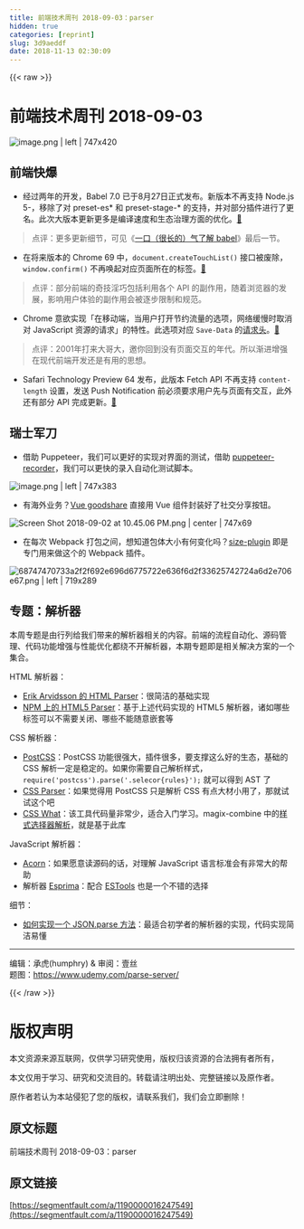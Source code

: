 ```yaml
---
title: 前端技术周刊 2018-09-03：parser
hidden: true
categories: [reprint]
slug: 3d9aeddf
date: 2018-11-13 02:30:09
---
```


{{< raw >}}
<h1>&#x524D;&#x7AEF;&#x6280;&#x672F;&#x5468;&#x520A; 2018-09-03</h1><p><span class="img-wrap"><img data-src="https://cdn.nlark.com/lark/0/2018/png/15800/1535945380591-95689bb3-c7a3-4cb2-8d4d-d3df3c0a4e7a.png" src="https://static.alili.techhttps://cdn.nlark.com/lark/0/2018/png/15800/1535945380591-95689bb3-c7a3-4cb2-8d4d-d3df3c0a4e7a.png" alt="image.png | left | 747x420" title="image.png | left | 747x420"></span></p><h2>&#x524D;&#x7AEF;&#x5FEB;&#x7206;</h2><ul><li>&#x7ECF;&#x8FC7;&#x4E24;&#x5E74;&#x7684;&#x5F00;&#x53D1;&#xFF0C;Babel 7.0 &#x5DF2;&#x4E8E;8&#x6708;27&#x65E5;&#x6B63;&#x5F0F;&#x53D1;&#x5E03;&#x3002;&#x65B0;&#x7248;&#x672C;&#x4E0D;&#x518D;&#x652F;&#x6301; Node.js 5-&#xFF0C;&#x79FB;&#x9664;&#x4E86;&#x5BF9; preset-es* &#x548C; preset-stage-* &#x7684;&#x652F;&#x6301;&#xFF0C;&#x5E76;&#x5BF9;&#x90E8;&#x5206;&#x63D2;&#x4EF6;&#x8FDB;&#x884C;&#x4E86;&#x66F4;&#x540D;&#x3002;&#x6B64;&#x6B21;&#x5927;&#x7248;&#x672C;&#x66F4;&#x65B0;&#x66F4;&#x591A;&#x662F;&#x7F16;&#x8BD1;&#x901F;&#x5EA6;&#x548C;&#x751F;&#x6001;&#x6CBB;&#x7406;&#x65B9;&#x9762;&#x7684;&#x4F18;&#x5316;&#x3002;<a href="https://babeljs.io/blog/2018/08/27/7.0.0" rel="nofollow noreferrer">&#x1F517;</a></li></ul><blockquote>&#x70B9;&#x8BC4;&#xFF1A;&#x66F4;&#x591A;&#x66F4;&#x65B0;&#x7EC6;&#x8282;&#xFF0C;&#x53EF;&#x89C1;&#x300A;<a href="https://zhuanlan.zhihu.com/p/43249121" rel="nofollow noreferrer">&#x4E00;&#x53E3;&#xFF08;&#x5F88;&#x957F;&#x7684;&#xFF09;&#x6C14;&#x4E86;&#x89E3; babel</a>&#x300B;&#x6700;&#x540E;&#x4E00;&#x8282;&#x3002;</blockquote><ul><li>&#x5728;&#x5C06;&#x6765;&#x7248;&#x672C;&#x7684; Chrome 69 &#x4E2D;&#xFF0C;<code>document.createTouchList()</code> &#x63A5;&#x53E3;&#x88AB;&#x5E9F;&#x9664;&#xFF0C;<code>window.confirm()</code> &#x4E0D;&#x518D;&#x5524;&#x8D77;&#x5BF9;&#x5E94;&#x9875;&#x9762;&#x6240;&#x5728;&#x7684;&#x6807;&#x7B7E;&#x3002;<a href="https://developers.google.com/web/updates/2018/08/chrome-69-deps-rems" rel="nofollow noreferrer">&#x1F517;</a></li></ul><blockquote>&#x70B9;&#x8BC4;&#xFF1A;&#x90E8;&#x5206;&#x524D;&#x7AEF;&#x7684;&#x5947;&#x6280;&#x6DEB;&#x5DE7;&#x5305;&#x62EC;&#x5229;&#x7528;&#x5404;&#x4E2A; API &#x7684;&#x526F;&#x4F5C;&#x7528;&#xFF0C;&#x968F;&#x7740;&#x6D4F;&#x89C8;&#x5668;&#x7684;&#x53D1;&#x5C55;&#xFF0C;&#x5F71;&#x54CD;&#x7528;&#x6237;&#x4F53;&#x9A8C;&#x7684;&#x526F;&#x4F5C;&#x7528;&#x4F1A;&#x88AB;&#x9010;&#x6B65;&#x9650;&#x5236;&#x548C;&#x89C4;&#x8303;&#x3002;</blockquote><ul><li>Chrome &#x610F;&#x6B32;&#x5B9E;&#x73B0;&#x300C;&#x5728;&#x79FB;&#x52A8;&#x7AEF;&#xFF0C;&#x5F53;&#x7528;&#x6237;&#x6253;&#x5F00;&#x8282;&#x7EA6;&#x6D41;&#x91CF;&#x7684;&#x9009;&#x9879;&#xFF0C;&#x7F51;&#x7EDC;&#x7F13;&#x6162;&#x65F6;&#x53D6;&#x6D88;&#x5BF9; JavaScript &#x8D44;&#x6E90;&#x7684;&#x8BF7;&#x6C42;&#x300D;&#x7684;&#x7279;&#x6027;&#x3002;&#x6B64;&#x9009;&#x9879;&#x5BF9;&#x5E94; <code>Save-Data</code> &#x7684;<a href="https://wicg.github.io/netinfo/#-dfn-savedata-dfn-attribute" rel="nofollow noreferrer">&#x8BF7;&#x6C42;&#x5934;</a>&#x3002;<a href="https://www.chromestatus.com/feature/4775088607985664" rel="nofollow noreferrer">&#x1F517;</a></li></ul><blockquote>&#x70B9;&#x8BC4;&#xFF1A;2001&#x5E74;&#x6253;&#x6765;&#x5927;&#x54E5;&#x5927;&#xFF0C;&#x9080;&#x4F60;&#x56DE;&#x5230;&#x6CA1;&#x6709;&#x9875;&#x9762;&#x4EA4;&#x4E92;&#x7684;&#x5E74;&#x4EE3;&#x3002;&#x6240;&#x4EE5;&#x6E10;&#x8FDB;&#x589E;&#x5F3A;&#x5728;&#x73B0;&#x4EE3;&#x524D;&#x7AEF;&#x5F00;&#x53D1;&#x8FD8;&#x662F;&#x6709;&#x7528;&#x7684;&#x601D;&#x60F3;&#x3002;</blockquote><ul><li>Safari Technology Preview 64 &#x53D1;&#x5E03;&#xFF0C;&#x6B64;&#x7248;&#x672C; Fetch API &#x4E0D;&#x518D;&#x652F;&#x6301; <code>content-length</code> &#x8BBE;&#x7F6E;&#xFF0C;&#x53D1;&#x9001; Push Notification &#x524D;&#x5FC5;&#x987B;&#x8981;&#x6C42;&#x7528;&#x6237;&#x5148;&#x4E0E;&#x9875;&#x9762;&#x6709;&#x4EA4;&#x4E92;&#xFF0C;&#x6B64;&#x5916;&#x8FD8;&#x6709;&#x90E8;&#x5206; API &#x5B8C;&#x6210;&#x66F4;&#x65B0;&#x3002;<a href="https://webkit.org/blog/8406/release-notes-for-safari-technology-preview-64/" rel="nofollow noreferrer">&#x1F517;</a></li></ul><h2>&#x745E;&#x58EB;&#x519B;&#x5200;</h2><ul><li>&#x501F;&#x52A9; Puppeteer&#xFF0C;&#x6211;&#x4EEC;&#x53EF;&#x4EE5;&#x66F4;&#x597D;&#x7684;&#x5B9E;&#x73B0;&#x5BF9;&#x754C;&#x9762;&#x7684;&#x6D4B;&#x8BD5;&#xFF0C;&#x501F;&#x52A9; <a href="https://github.com/checkly/puppeteer-recorder" rel="nofollow noreferrer">puppeteer-recorder</a>&#xFF0C;&#x6211;&#x4EEC;&#x53EF;&#x4EE5;&#x66F4;&#x5FEB;&#x7684;&#x5F55;&#x5165;&#x81EA;&#x52A8;&#x5316;&#x6D4B;&#x8BD5;&#x811A;&#x672C;&#x3002;</li></ul><p><span class="img-wrap"><img data-src="https://cdn.nlark.com/lark/0/2018/png/15800/1535899747971-73428581-9922-4717-a40b-14c86ae89563.png" src="https://static.alili.techhttps://cdn.nlark.com/lark/0/2018/png/15800/1535899747971-73428581-9922-4717-a40b-14c86ae89563.png" alt="image.png | left | 747x383" title="image.png | left | 747x383"></span></p><ul><li>&#x6709;&#x6D77;&#x5916;&#x4E1A;&#x52A1;&#xFF1F;<a href="https://github.com/koddr/vue-goodshare/" rel="nofollow noreferrer">Vue goodshare</a> &#x76F4;&#x63A5;&#x7528; Vue &#x7EC4;&#x4EF6;&#x5C01;&#x88C5;&#x597D;&#x4E86;&#x793E;&#x4EA4;&#x5206;&#x4EAB;&#x6309;&#x94AE;&#x3002;</li></ul><p><span class="img-wrap"><img data-src="https://cdn.nlark.com/lark/0/2018/png/15800/1535899558207-b409b249-9b74-481c-b6f7-c872c0a1f5fd.png" src="https://static.alili.techhttps://cdn.nlark.com/lark/0/2018/png/15800/1535899558207-b409b249-9b74-481c-b6f7-c872c0a1f5fd.png" alt="Screen Shot 2018-09-02 at 10.45.06 PM.png | center | 747x69" title="Screen Shot 2018-09-02 at 10.45.06 PM.png | center | 747x69"></span></p><ul><li>&#x5728;&#x6BCF;&#x6B21; Webpack &#x6253;&#x5305;&#x4E4B;&#x95F4;&#xFF0C;&#x60F3;&#x77E5;&#x9053;&#x5305;&#x4F53;&#x5927;&#x5C0F;&#x6709;&#x4F55;&#x53D8;&#x5316;&#x5417;&#xFF1F;<a href="https://github.com/GoogleChromeLabs/size-plugin" rel="nofollow noreferrer">size-plugin</a> &#x5373;&#x662F;&#x4E13;&#x95E8;&#x7528;&#x6765;&#x505A;&#x8FD9;&#x4E2A;&#x7684; Webpack &#x63D2;&#x4EF6;&#x3002;</li></ul><p><span class="img-wrap"><img data-src="https://cdn.nlark.com/lark/0/2018/png/15800/1535899691780-7a5b7682-609e-4440-8539-c88e5c910f3f.png" src="https://static.alili.techhttps://cdn.nlark.com/lark/0/2018/png/15800/1535899691780-7a5b7682-609e-4440-8539-c88e5c910f3f.png" alt="68747470733a2f2f692e696d6775722e636f6d2f33625742724a6d2e706e67.png | left | 719x289" title="68747470733a2f2f692e696d6775722e636f6d2f33625742724a6d2e706e67.png | left | 719x289"></span></p><h2>&#x4E13;&#x9898;&#xFF1A;&#x89E3;&#x6790;&#x5668;</h2><p>&#x672C;&#x5468;&#x4E13;&#x9898;&#x662F;&#x7531;&#x884C;&#x5217;&#x7ED9;&#x6211;&#x4EEC;&#x5E26;&#x6765;&#x7684;&#x89E3;&#x6790;&#x5668;&#x76F8;&#x5173;&#x7684;&#x5185;&#x5BB9;&#x3002;&#x524D;&#x7AEF;&#x7684;&#x6D41;&#x7A0B;&#x81EA;&#x52A8;&#x5316;&#x3001;&#x6E90;&#x7801;&#x7BA1;&#x7406;&#x3001;&#x4EE3;&#x7801;&#x529F;&#x80FD;&#x589E;&#x5F3A;&#x4E0E;&#x6027;&#x80FD;&#x4F18;&#x5316;&#x90FD;&#x7ED5;&#x4E0D;&#x5F00;&#x89E3;&#x6790;&#x5668;&#xFF0C;&#x672C;&#x671F;&#x4E13;&#x9898;&#x5373;&#x662F;&#x76F8;&#x5173;&#x89E3;&#x51B3;&#x65B9;&#x6848;&#x7684;&#x4E00;&#x4E2A;&#x96C6;&#x5408;&#x3002;</p><p>HTML &#x89E3;&#x6790;&#x5668;&#xFF1A;</p><ul><li><a href="http://erik.eae.net/simplehtmlparser/simplehtmlparser.js" rel="nofollow noreferrer">Erik Arvidsson &#x7684; HTML Parser</a>&#xFF1A;&#x5F88;&#x7B80;&#x6D01;&#x7684;&#x57FA;&#x7840;&#x5B9E;&#x73B0;</li><li><a href="https://github.com/inikulin/parse5" rel="nofollow noreferrer">NPM &#x4E0A;&#x7684; HTML5 Parser</a>&#xFF1A;&#x57FA;&#x4E8E;&#x4E0A;&#x8FF0;&#x4EE3;&#x7801;&#x5B9E;&#x73B0;&#x7684; HTML5 &#x89E3;&#x6790;&#x5668;&#xFF0C;&#x8BF8;&#x5982;&#x54EA;&#x4E9B;&#x6807;&#x7B7E;&#x53EF;&#x4EE5;&#x4E0D;&#x9700;&#x8981;&#x5173;&#x95ED;&#x3001;&#x54EA;&#x4E9B;&#x4E0D;&#x80FD;&#x968F;&#x610F;&#x5D4C;&#x5957;&#x7B49;</li></ul><p>CSS &#x89E3;&#x6790;&#x5668;&#xFF1A;</p><ul><li><a href="https://github.com/postcss/postcss" rel="nofollow noreferrer">PostCSS</a>&#xFF1A;PostCSS &#x529F;&#x80FD;&#x5F88;&#x5F3A;&#x5927;&#xFF0C;&#x63D2;&#x4EF6;&#x5F88;&#x591A;&#xFF0C;&#x8981;&#x652F;&#x6491;&#x8FD9;&#x4E48;&#x597D;&#x7684;&#x751F;&#x6001;&#xFF0C;&#x57FA;&#x7840;&#x7684; CSS &#x89E3;&#x6790;&#x4E00;&#x5B9A;&#x662F;&#x7A33;&#x5B9A;&#x7684;&#x3002;&#x5982;&#x679C;&#x4F60;&#x9700;&#x8981;&#x81EA;&#x5DF1;&#x89E3;&#x6790;&#x6837;&#x5F0F;&#xFF0C;<code>require(&apos;postcss&apos;).parse(&apos;.selecor{rules}&apos;);</code> &#x5C31;&#x53EF;&#x4EE5;&#x5F97;&#x5230; AST &#x4E86;</li><li><a href="https://github.com/reworkcss/css" rel="nofollow noreferrer">CSS Parser</a>&#xFF1A;&#x5982;&#x679C;&#x89C9;&#x5F97;&#x7528; PostCSS &#x53EA;&#x662F;&#x89E3;&#x6790; CSS&#xA0;&#x6709;&#x70B9;&#x5927;&#x6750;&#x5C0F;&#x7528;&#x4E86;&#xFF0C;&#x90A3;&#x5C31;&#x8BD5;&#x8BD5;&#x8FD9;&#x4E2A;&#x5427;</li><li><a href="https://github.com/fb55/css-what" rel="nofollow noreferrer">CSS What</a>&#xFF1A;&#x8BE5;&#x5DE5;&#x5177;&#x4EE3;&#x7801;&#x91CF;&#x975E;&#x5E38;&#x5C11;&#xFF0C;&#x9002;&#x5408;&#x5165;&#x95E8;&#x5B66;&#x4E60;&#x3002;magix-combine &#x4E2D;&#x7684;<a href="https://github.com/thx/magix-combine/blob/master/plugins/css-parser.js" rel="nofollow noreferrer">&#x6837;&#x5F0F;&#x9009;&#x62E9;&#x5668;&#x89E3;&#x6790;</a>&#xFF0C;&#x5C31;&#x662F;&#x57FA;&#x4E8E;&#x6B64;&#x5E93;</li></ul><p>JavaScript &#x89E3;&#x6790;&#x5668;&#xFF1A;</p><ul><li><a href="https://github.com/acornjs/acorn" rel="nofollow noreferrer">Acorn</a>&#xFF1A;&#x5982;&#x679C;&#x613F;&#x610F;&#x8BFB;&#x6E90;&#x7801;&#x7684;&#x8BDD;&#xFF0C;&#x5BF9;&#x7406;&#x89E3; JavaScript &#x8BED;&#x8A00;&#x6807;&#x51C6;&#x4F1A;&#x6709;&#x975E;&#x5E38;&#x5927;&#x7684;&#x5E2E;&#x52A9;</li><li>&#x89E3;&#x6790;&#x5668; <a href="http://esprima.org/" rel="nofollow noreferrer">Esprima</a>&#xFF1A;&#x914D;&#x5408; <a href="https://github.com/estools" rel="nofollow noreferrer">ESTools</a> &#x4E5F;&#x662F;&#x4E00;&#x4E2A;&#x4E0D;&#x9519;&#x7684;&#x9009;&#x62E9;</li></ul><p>&#x7EC6;&#x8282;&#xFF1A;</p><ul><li><a href="https://segmentfault.com/a/1190000016196021">&#x5982;&#x4F55;&#x5B9E;&#x73B0;&#x4E00;&#x4E2A; JSON.parse &#x65B9;&#x6CD5;</a>&#xFF1A;&#x6700;&#x9002;&#x5408;&#x521D;&#x5B66;&#x8005;&#x7684;&#x89E3;&#x6790;&#x5668;&#x7684;&#x5B9E;&#x73B0;&#xFF0C;&#x4EE3;&#x7801;&#x5B9E;&#x73B0;&#x7B80;&#x6D01;&#x6613;&#x61C2;</li></ul><hr><p>&#x7F16;&#x8F91;&#xFF1A;&#x627F;&#x864E;(humphry) &amp; &#x5BA1;&#x9605;&#xFF1A;&#x58F9;&#x4E1D;<br>&#x9898;&#x56FE;&#xFF1A;<a href="https://www.udemy.com/parse-server/" rel="nofollow noreferrer">https://www.udemy.com/parse-server/</a></p>
{{< /raw >}}

# 版权声明
本文资源来源互联网，仅供学习研究使用，版权归该资源的合法拥有者所有，

本文仅用于学习、研究和交流目的。转载请注明出处、完整链接以及原作者。 

原作者若认为本站侵犯了您的版权，请联系我们，我们会立即删除！

## 原文标题
前端技术周刊 2018-09-03：parser

## 原文链接
[https://segmentfault.com/a/1190000016247549](https://segmentfault.com/a/1190000016247549)


